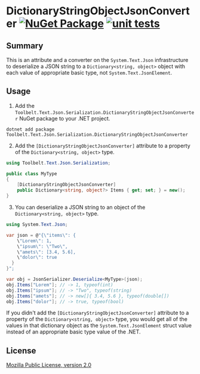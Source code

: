 # DictionaryStringObjectJsonConverter [![NuGet Package](https://img.shields.io/nuget/v/Toolbelt.Text.Json.Serialization.DictionaryStringObjectJsonConverter.svg)](https://www.nuget.org/packages/Toolbelt.Text.Json.Serialization.DictionaryStringObjectJsonConverter/) [![unit tests](https://github.com/jsakamoto/DictionaryStringObjectJsonConverter/actions/workflows/unit-tests.yml/badge.svg?branch=main&event=push)](https://github.com/jsakamoto/DictionaryStringObjectJsonConverter/actions/workflows/unit-tests.yml)

## Summary

This is an attribute and a converter on the `System.Text.Json` infrastructure to deserialize a JSON string to a `Dictionary<string, object>` object with each value of appropriate basic type, not `System.Text.JsonElement`.

## Usage

1. Add the `Toolbelt.Text.Json.Serialization.DictionaryStringObjectJsonConverter` NuGet package to your .NET project.

```shell
dotnet add package Toolbelt.Text.Json.Serialization.DictionaryStringObjectJsonConverter
```

2. Add the `[DictionaryStringObjectJsonConverter]` attribute to a property of the `Dictionary<string, object>` type.

```csharp
using Toolbelt.Text.Json.Serialization;

public class MyType
{
    [DictionaryStringObjectJsonConverter]
    public Dictionary<string, object?> Items { get; set; } = new();
}
```

3. You can deserialize a JSON string to an object of the `Dictionary<string, object>` type.

```csharp
using System.Text.Json;

var json = @"{\"items\": {
    \"Lorem\": 1,
    \"ipsum\": \"Two\", 
    \"amets\": [3.4, 5.6],
    \"dolor\": true
  }
}";

var obj = JsonSerializer.Deserialize<MyType>(json);
obj.Items["Lorem"]; // -> 1, typeof(int)
obj.Items["ipsum"]; // -> "Two", typeof(string)
obj.Items["amets"]; // -> new[]{ 3.4, 5.6 }, typeof(double[])
obj.Items["dolor"]; // -> true, typeof(bool)
```

If you didn't add the `[DictionaryStringObjectJsonConverter]` attribute to a property of the `Dictionary<string, object>` type, you would get all of the values in that dictionary object as the `System.Text.JsonElement` struct value instead of an appropriate basic type value of the .NET.

## License

[Mozilla Public License, version 2.0](https://github.com/jsakamoto/DictionaryStringObjectJsonConverter/blob/main/LICENSE)